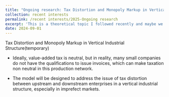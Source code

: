```yaml
---
title: "Ongoing research: Tax Distortion and Monopoly Markup in Vertical Industrial Structure(temporary)"
collection: recent interests
permalink: /recent interests/2025-Ongoing research
excerpt: 'This is a theoretical topic I followed recently and maybe we can finish the initial vision in 2025 summer.'
date: 2024-09-01
---
```


Tax Distortion and Monopoly Markup in Vertical Industrial Structure(temporary)

* Ideally, value-added tax is neutral, but in reality, many small companies do not have the qualifications to issue
invoices, which can make taxation non neutral in this production network.

* The model will be designed to address the issue of tax distortion between upstream and downstream enterprises
in a vertical industrial structure, especially in imprefect markets.
